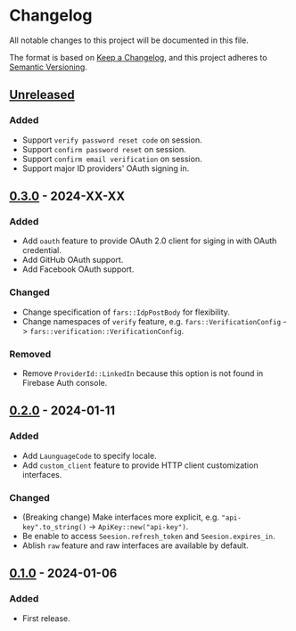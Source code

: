 # Changelog

All notable changes to this project will be documented in this file.

The format is based on [Keep a Changelog](https://keepachangelog.com/en/1.0.0/),
and this project adheres to [Semantic Versioning](https://semver.org/spec/v2.0.0.html).

## [Unreleased]

### Added
- Support `verify password reset code` on session.
- Support `confirm password reset` on session.
- Support `confirm email verification` on session.
- Support major ID providers' OAuth signing in.

## [0.3.0] - 2024-XX-XX

### Added

- Add `oauth` feature to provide OAuth 2.0 client for siging in with OAuth credential.
- Add GitHub OAuth support.
- Add Facebook OAuth support.

### Changed

- Change specification of `fars::IdpPostBody` for flexibility.
- Change namespaces of `verify` feature, e.g. `fars::VerificationConfig` -> `fars::verification::VerificationConfig`.

### Removed

- Remove `ProviderId::LinkedIn` because this option is not found in Firebase Auth console.

## [0.2.0] - 2024-01-11

### Added

- Add `LaunguageCode` to specify locale.
- Add `custom_client` feature to provide HTTP client customization interfaces.

### Changed

- (Breaking change) Make interfaces more explicit, e.g. `"api-key".to_string()` -> `ApiKey::new("api-key")`.
- Be enable to access `Seesion.refresh_token` and `Seesion.expires_in`.
- Ablish `raw` feature and raw interfaces are available by default.

## [0.1.0] - 2024-01-06

### Added

- First release.

[unreleased]: https://github.com/mochi-neko/fars/compare/v0.1.0...HEAD
[0.3.0]: https://github.com/mochi-neko/fars//compare/v0.2.0...v0.3.0
[0.2.0]: https://github.com/mochi-neko/fars//compare/v0.1.0...v0.2.0
[0.1.0]: https://github.com/mochi-neko/fars/releases/tag/v0.1.0
